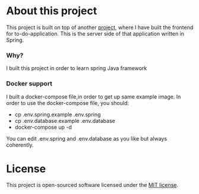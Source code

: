 # About this project
This project is built on top of another [project](https://github.com/willypuzzle/to-do-app), where I have built the frontend for to-do-application.
This is the server side of that application written in Spring.

### Why?
I built this project in order to learn spring Java framework

### Docker support
I built a docker-compose file,in order to get up same example image.
In order to use the docker-compose file, you should:
- cp .env.spring.example .env.spring
- cp .env.database.example .env.database
- docker-compose up -d

You can edit .env.spring and .env.database as you like but always coherently.

# License

This project is open-sourced software licensed under the [MIT license](https://opensource.org/licenses/MIT).